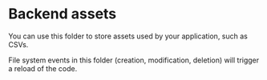 # Backend assets

You can use this folder to store assets used by your application, such as CSVs.

File system events in this folder (creation, modification, deletion) will trigger a reload of the code.

